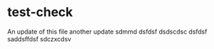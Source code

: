 # test-check

An update of this file
another update
sdmmd
dsfdsf
dsdscdsc
dsfdsf
saddsffdsf
sdczxcdsv
